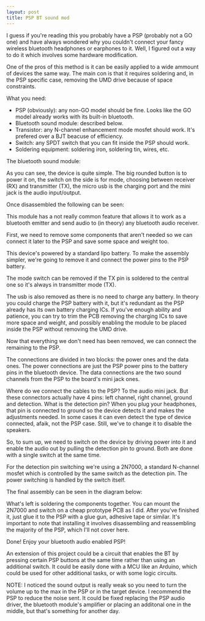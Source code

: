 ```yaml
---
layout: post
title: PSP BT sound mod
---
```


I guess if you're reading this you probably have a PSP (probably not a GO one) and have always wondered why you couldn't connect your fancy wireless bluetooth headphones or earphones to it. Well, I figured out a way to do it which involves some hardware modification.

One of the pros of this method is it can be easily applied to a wide ammount of devices the same way. The main con is that it requires soldering and, in the PSP specific case, removing the UMD drive because of space constraints.

What you need:
* PSP (obviously): any non-GO model should be fine. Looks like the GO model already works with its built-in bluetooth.
* Bluetooth sound module: described below.
* Transistor: any N-channel enhancement mode mosfet should work. It's prefered over a BJT beacuse of efficiency.
* Switch: any SPDT switch that you can fit inside the PSP should work.
* Soldering equipment: soldering iron, soldering tin, wires, etc.

The bluetooth sound module:







As you can see, the device is quite simple. The big rounded button is to power it on, the switch on the side is for mode, choosing between receiver (RX) and transmitter (TX), the micro usb is the charging port and the mini jack is the audio input/output.

Once disassembled the following can be seen:





This module has a not really common feature that allows it to work as a bluetooth emitter and send audio to (in theory) any bluetooth audio receiver.

First, we need to remove some components that aren't needed so we can connect it later to the PSP and save some space and weight too.

This device's powered by a standard lipo battery. To make the assembly simpler, we're going to remove it and connect the power pins to the PSP battery.

The mode switch can be removed if the TX pin is soldered to the central one so it's always in transmitter mode (TX).

The usb is also removed as there is no need to charge any battery. In theory you could charge the PSP battery with it, but it's redundant as the PSP already has its own battery charging ICs. If you've enough ability and patience, you can try to trim the PCB removing the charging ICs to save more space and weight, and possibly enabling the module to be placed inside the PSP without removing the UMD drive.

Now that everything we don't need has been removed, we can connect the remaining to the PSP.

The connections are divided in two blocks: the power ones and the data ones. The power connections are just the PSP power pins to the battery pins in the bluetooth device. The data connections are the two sound channels from the PSP to the board's mini jack ones.

Where do we connect the cables to the PSP? To the audio mini jack. But these connectors actually have 4 pins: left channel, right channel, ground and detection. What is the detection pin? When you plug your headphones, that pin is connected to ground so the device detects it and makes the adjustments needed. In some cases it can even detect the type of device connected, afaik, not the PSP case. Still, we've to change it to disable the speakers.

So, to sum up, we need to switch on the device by driving power into it and enable the audio out by pulling the detection pin to ground. Both are done with a single switch at the same time.

For the detection pin switching we're using a 2N7000, a standard N-channel mosfet which is controlled by the same switch as the detection pin. The power switching is handled by the switch itself.

The final assembly can be seen in the diagram below:





What's left is soldering the components together. You can mount the 2N7000 and switch on a cheap prototype PCB as I did. After you've finished it, just glue it to the PSP with a glue gun, adhesive tape or similar. It's important to note that installing it involves disassembling and reassembling the majority of the PSP, which I'll not cover here.

Done! Enjoy your bluetooth audio enabled PSP!

An extension of this project could be a circuit that enables the BT by pressing certain PSP buttons at the same time rather than using an additional switch. It could be easily done with a MCU like an Arduino, which could be used for other additional tasks, or with some logic circuits.

NOTE: I noticed the sound output is really weak so you need to turn the volume up to the max in the PSP or in the target device. I recommend the PSP to reduce the noise sent. It could be fixed replacing the PSP audio driver, the bluetooth module's amplifier or placing an additonal one in the middle, but that's something for another day.
